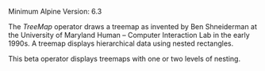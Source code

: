 Minimum Alpine Version: 6.3

The _TreeMap_ operator draws a treemap as invented by Ben Shneiderman at the University of Maryland Human – Computer Interaction Lab in the early 1990s. A treemap displays hierarchical data using nested rectangles.

This beta operator displays treemaps with one or two levels of nesting.